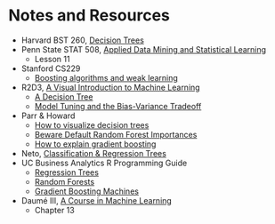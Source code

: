 # Notes and Resources

- Harvard BST 260, [Decision Trees](https://htmlpreview.github.io/?https://github.com/datasciencelabs/2018/blob/master/ml/decision-trees.html)
- Penn State STAT 508, [Applied Data Mining and Statistical Learning](https://newonlinecourses.science.psu.edu/stat508/)
    - Lesson 11
- Stanford CS229
    - [Boosting algorithms and weak learning](http://cs229.stanford.edu/extra-notes/boosting.pdf)
- R2D3, [A Visual Introduction to Machine Learning](http://www.r2d3.us)
    - [A Decision Tree](http://www.r2d3.us/visual-intro-to-machine-learning-part-1/)
    - [Model Tuning and the Bias-Variance Tradeoff](http://www.r2d3.us/visual-intro-to-machine-learning-part-2/)
- Parr & Howard
    - [How to visualize decision trees](https://explained.ai/decision-tree-viz/index.html)
    - [Beware Default Random Forest Importances](https://explained.ai/rf-importance/index.html)
    - [How to explain gradient boosting](https://explained.ai/gradient-boosting/index.html)
- Neto, [Classification & Regression Trees](http://www.di.fc.ul.pt/~jpn/r/tree/tree.html)
- UC Business Analytics R Programming Guide
    - [Regression Trees](https://uc-r.github.io/regression_trees)
    - [Random Forests](https://uc-r.github.io/random_forests)
    - [Gradient Boosting Machines](https://uc-r.github.io/gbm_regression)
- Daumé III, [A Course in Machine Learning](http://ciml.info/)
    - Chapter 13
